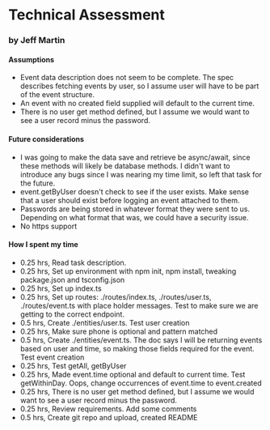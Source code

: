 # Technical Assessment

### by Jeff Martin

#### Assumptions

- Event data description does not seem to be complete. The spec describes fetching events by user, so I assume user will have to be part of the event structure.
- An event with no created field supplied will default to the current time.
- There is no user get method defined, but I assume we would want to see a user record minus the password.

#### Future considerations

- I was going to make the data save and retrieve be async/await, since these methods will likely be database methods. I didn't want to introduce any bugs since I was nearing my time limit, so left that task for the future.
- event.getByUser doesn't check to see if the user exists. Make sense that a user should exist before logging an event attached to them.
- Passwords are being stored in whatever format they were sent to us. Depending on what format that was, we could have a security issue.
- No https support

#### How I spent my time

- 0.25 hrs, Read task description.
- 0.25 hrs, Set up environment with npm init, npm install, tweaking package.json and tsconfig.json
- 0.25 hrs, Set up index.ts
- 0.25 hrs, Set up routes: ./routes/index.ts, ./routes/user.ts, ./routes/event.ts with place holder messages. Test to make sure we are getting to the correct endpoint.
- 0.5 hrs, Create ./entities/user.ts. Test user creation
- 0.25 hrs, Make sure phone is optional and pattern matched
- 0.5 hrs, Create ./entities/event.ts. The doc says I will be returning events based on user and time, so making those fields required for the event. Test event creation
- 0.25 hrs, Test getAll, getByUser
- 0.25 hrs, Made event.time optional and default to current time. Test getWithinDay. Oops, change occurrences of event.time to event.created
- 0.25 hrs, There is no user get method defined, but I assume we would want to see a user record minus the password.
- 0.25 hrs, Review requirements. Add some comments
- 0.5 hrs, Create git repo and upload, created README

